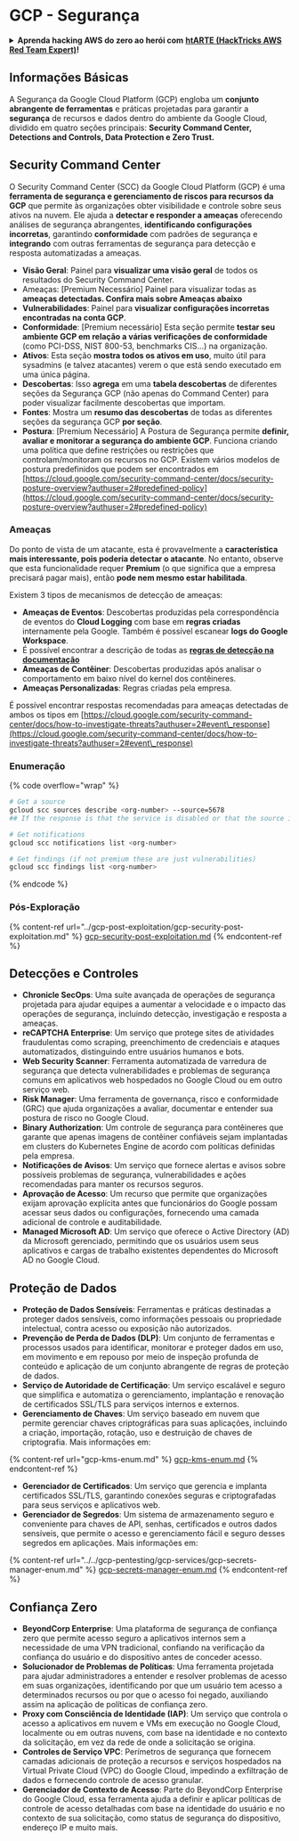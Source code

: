 # GCP - Segurança

<details>

<summary><strong>Aprenda hacking AWS do zero ao herói com</strong> <a href="https://training.hacktricks.xyz/courses/arte"><strong>htARTE (HackTricks AWS Red Team Expert)</strong></a><strong>!</strong></summary>

Outras formas de apoiar o HackTricks:

* Se você quiser ver sua **empresa anunciada no HackTricks** ou **baixar o HackTricks em PDF**, confira os [**PLANOS DE ASSINATURA**](https://github.com/sponsors/carlospolop)!
* Adquira o [**swag oficial PEASS & HackTricks**](https://peass.creator-spring.com)
* Descubra [**A Família PEASS**](https://opensea.io/collection/the-peass-family), nossa coleção exclusiva de [**NFTs**](https://opensea.io/collection/the-peass-family)
* **Junte-se ao** 💬 [**grupo Discord**](https://discord.gg/hRep4RUj7f) ou ao [**grupo telegram**](https://t.me/peass) ou **siga-nos** no **Twitter** 🐦 [**@hacktricks\_live**](https://twitter.com/hacktricks\_live)**.**
* **Compartilhe seus truques de hacking enviando PRs para os repositórios** [**HackTricks**](https://github.com/carlospolop/hacktricks) e [**HackTricks Cloud**](https://github.com/carlospolop/hacktricks-cloud).

</details>

## Informações Básicas

A Segurança da Google Cloud Platform (GCP) engloba um **conjunto abrangente de ferramentas** e práticas projetadas para garantir a **segurança** de recursos e dados dentro do ambiente da Google Cloud, dividido em quatro seções principais: **Security Command Center, Detections and Controls, Data Protection e Zero Trust.**

## **Security Command Center**

O Security Command Center (SCC) da Google Cloud Platform (GCP) é uma **ferramenta de segurança e gerenciamento de riscos para recursos da GCP** que permite às organizações obter visibilidade e controle sobre seus ativos na nuvem. Ele ajuda a **detectar e responder a ameaças** oferecendo análises de segurança abrangentes, **identificando configurações incorretas**, garantindo **conformidade** com padrões de segurança e **integrando** com outras ferramentas de segurança para detecção e resposta automatizadas a ameaças.

* **Visão Geral**: Painel para **visualizar uma visão geral** de todos os resultados do Security Command Center.
* Ameaças: \[Premium Necessário] Painel para visualizar todas as **ameaças detectadas. Confira mais sobre Ameaças abaixo**
* **Vulnerabilidades**: Painel para **visualizar configurações incorretas encontradas na conta GCP**.
* **Conformidade**: \[Premium necessário] Esta seção permite **testar seu ambiente GCP em relação a várias verificações de conformidade** (como PCI-DSS, NIST 800-53, benchmarks CIS...) na organização.
* **Ativos**: Esta seção **mostra todos os ativos em uso**, muito útil para sysadmins (e talvez atacantes) verem o que está sendo executado em uma única página.
* **Descobertas**: Isso **agrega** em uma **tabela descobertas** de diferentes seções da Segurança GCP (não apenas do Command Center) para poder visualizar facilmente descobertas que importam.
* **Fontes**: Mostra um **resumo das descobertas** de todas as diferentes seções da segurança GCP **por seção**.
* **Postura**: \[Premium Necessário] A Postura de Segurança permite **definir, avaliar e monitorar a segurança do ambiente GCP**. Funciona criando uma política que define restrições ou restrições que controlam/monitoram os recursos no GCP. Existem vários modelos de postura predefinidos que podem ser encontrados em [https://cloud.google.com/security-command-center/docs/security-posture-overview?authuser=2#predefined-policy](https://cloud.google.com/security-command-center/docs/security-posture-overview?authuser=2#predefined-policy)

### **Ameaças**

Do ponto de vista de um atacante, esta é provavelmente a **característica mais interessante, pois poderia detectar o atacante**. No entanto, observe que esta funcionalidade requer **Premium** (o que significa que a empresa precisará pagar mais), então **pode nem mesmo estar habilitada**.&#x20;

Existem 3 tipos de mecanismos de detecção de ameaças:

* **Ameaças de Eventos**: Descobertas produzidas pela correspondência de eventos do **Cloud Logging** com base em **regras criadas** internamente pela Google. Também é possível escanear **logs do Google Workspace**.
* É possível encontrar a descrição de todas as [**regras de detecção na documentação**](https://cloud.google.com/security-command-center/docs/concepts-event-threat-detection-overview?authuser=2#how\_works)
* **Ameaças de Contêiner**: Descobertas produzidas após analisar o comportamento em baixo nível do kernel dos contêineres.
* **Ameaças Personalizadas**: Regras criadas pela empresa.

É possível encontrar respostas recomendadas para ameaças detectadas de ambos os tipos em [https://cloud.google.com/security-command-center/docs/how-to-investigate-threats?authuser=2#event\_response](https://cloud.google.com/security-command-center/docs/how-to-investigate-threats?authuser=2#event\_response)

### Enumeração

{% code overflow="wrap" %}
```bash
# Get a source
gcloud scc sources describe <org-number> --source=5678
## If the response is that the service is disabled or that the source is not found, then, it isn't enabled

# Get notifications
gcloud scc notifications list <org-number>

# Get findings (if not premium these are just vulnerabilities)
gcloud scc findings list <org-number>
```
{% endcode %}

### Pós-Exploração

{% content-ref url="../gcp-post-exploitation/gcp-security-post-exploitation.md" %}
[gcp-security-post-exploitation.md](../gcp-post-exploitation/gcp-security-post-exploitation.md)
{% endcontent-ref %}

## Detecções e Controles

* **Chronicle SecOps**: Uma suíte avançada de operações de segurança projetada para ajudar equipes a aumentar a velocidade e o impacto das operações de segurança, incluindo detecção, investigação e resposta a ameaças.
* **reCAPTCHA Enterprise**: Um serviço que protege sites de atividades fraudulentas como scraping, preenchimento de credenciais e ataques automatizados, distinguindo entre usuários humanos e bots.
* **Web Security Scanner**: Ferramenta automatizada de varredura de segurança que detecta vulnerabilidades e problemas de segurança comuns em aplicativos web hospedados no Google Cloud ou em outro serviço web.
* **Risk Manager**: Uma ferramenta de governança, risco e conformidade (GRC) que ajuda organizações a avaliar, documentar e entender sua postura de risco no Google Cloud.
* **Binary Authorization**: Um controle de segurança para contêineres que garante que apenas imagens de contêiner confiáveis sejam implantadas em clusters do Kubernetes Engine de acordo com políticas definidas pela empresa.
* **Notificações de Avisos**: Um serviço que fornece alertas e avisos sobre possíveis problemas de segurança, vulnerabilidades e ações recomendadas para manter os recursos seguros.
* **Aprovação de Acesso**: Um recurso que permite que organizações exijam aprovação explícita antes que funcionários do Google possam acessar seus dados ou configurações, fornecendo uma camada adicional de controle e auditabilidade.
* **Managed Microsoft AD**: Um serviço que oferece o Active Directory (AD) da Microsoft gerenciado, permitindo que os usuários usem seus aplicativos e cargas de trabalho existentes dependentes do Microsoft AD no Google Cloud.

## Proteção de Dados

* **Proteção de Dados Sensíveis**: Ferramentas e práticas destinadas a proteger dados sensíveis, como informações pessoais ou propriedade intelectual, contra acesso ou exposição não autorizados.
* **Prevenção de Perda de Dados (DLP)**: Um conjunto de ferramentas e processos usados para identificar, monitorar e proteger dados em uso, em movimento e em repouso por meio de inspeção profunda de conteúdo e aplicação de um conjunto abrangente de regras de proteção de dados.
* **Serviço de Autoridade de Certificação**: Um serviço escalável e seguro que simplifica e automatiza o gerenciamento, implantação e renovação de certificados SSL/TLS para serviços internos e externos.
* **Gerenciamento de Chaves**: Um serviço baseado em nuvem que permite gerenciar chaves criptográficas para suas aplicações, incluindo a criação, importação, rotação, uso e destruição de chaves de criptografia. Mais informações em:

{% content-ref url="gcp-kms-enum.md" %}
[gcp-kms-enum.md](gcp-kms-enum.md)
{% endcontent-ref %}

* **Gerenciador de Certificados**: Um serviço que gerencia e implanta certificados SSL/TLS, garantindo conexões seguras e criptografadas para seus serviços e aplicativos web.
* **Gerenciador de Segredos**: Um sistema de armazenamento seguro e conveniente para chaves de API, senhas, certificados e outros dados sensíveis, que permite o acesso e gerenciamento fácil e seguro desses segredos em aplicações. Mais informações em:

{% content-ref url="../../gcp-pentesting/gcp-services/gcp-secrets-manager-enum.md" %}
[gcp-secrets-manager-enum.md](../../gcp-pentesting/gcp-services/gcp-secrets-manager-enum.md)
{% endcontent-ref %}

## Confiança Zero

* **BeyondCorp Enterprise**: Uma plataforma de segurança de confiança zero que permite acesso seguro a aplicativos internos sem a necessidade de uma VPN tradicional, confiando na verificação da confiança do usuário e do dispositivo antes de conceder acesso.
* **Solucionador de Problemas de Políticas**: Uma ferramenta projetada para ajudar administradores a entender e resolver problemas de acesso em suas organizações, identificando por que um usuário tem acesso a determinados recursos ou por que o acesso foi negado, auxiliando assim na aplicação de políticas de confiança zero.
* **Proxy com Consciência de Identidade (IAP)**: Um serviço que controla o acesso a aplicativos em nuvem e VMs em execução no Google Cloud, localmente ou em outras nuvens, com base na identidade e no contexto da solicitação, em vez da rede de onde a solicitação se origina.
* **Controles de Serviço VPC**: Perímetros de segurança que fornecem camadas adicionais de proteção a recursos e serviços hospedados na Virtual Private Cloud (VPC) do Google Cloud, impedindo a exfiltração de dados e fornecendo controle de acesso granular.
* **Gerenciador de Contexto de Acesso**: Parte do BeyondCorp Enterprise do Google Cloud, essa ferramenta ajuda a definir e aplicar políticas de controle de acesso detalhadas com base na identidade do usuário e no contexto de sua solicitação, como status de segurança do dispositivo, endereço IP e muito mais.
